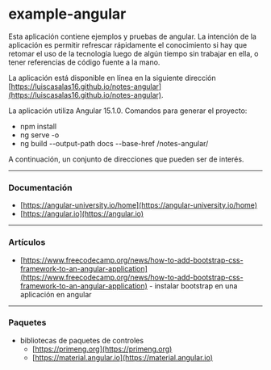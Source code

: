 # example-angular

Esta aplicación contiene ejemplos y pruebas de angular. La intención de la aplicación es permitir refrescar rápidamente el conocimiento si hay que retomar el uso de la tecnología luego de algún tiempo sin trabajar en ella, o tener referencias de código fuente a la mano.

La aplicación está disponible en línea en la siguiente dirección [https://luiscasalas16.github.io/notes-angular](https://luiscasalas16.github.io/notes-angular).

La aplicación utiliza Angular 15.1.0. Comandos para generar el proyecto:
- npm install
- ng serve -o 
- ng build --output-path docs --base-href /notes-angular/

A continuación, un conjunto de direcciones que pueden ser de interés.

---
### Documentación
- [https://angular-university.io/home](https://angular-university.io/home)
- [https://angular.io](https://angular.io)

---
### Artículos
- [https://www.freecodecamp.org/news/how-to-add-bootstrap-css-framework-to-an-angular-application](https://www.freecodecamp.org/news/how-to-add-bootstrap-css-framework-to-an-angular-application) - instalar bootstrap en una aplicación en angular

---
### Paquetes
- bibliotecas de paquetes de controles
    - [https://primeng.org](https://primeng.org)
    - [https://material.angular.io](https://material.angular.io)
